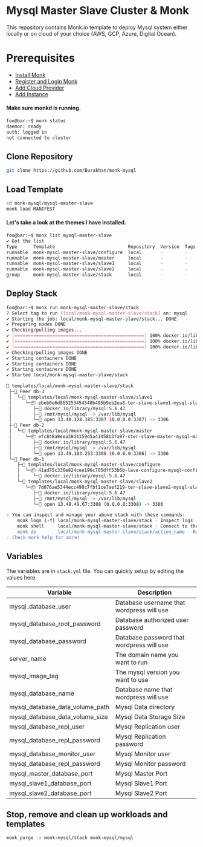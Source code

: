 # Mysql Master Slave Cluster & Monk
This repository contains Monk.io template to deploy Mysql system either locally or on cloud of your choice (AWS, GCP, Azure, Digital Ocean).

# Prerequisites
- [Install Monk](https://docs.monk.io/docs/get-monk)
- [Register and Login Monk](https://docs.monk.io/docs/acc-and-auth)
- [Add Cloud Provider](https://docs.monk.io/docs/cloud-provider)
- [Add Instance](https://docs.monk.io/docs/multi-cloud)

#### Make sure monkd is running.
```bash
foo@bar:~$ monk status
daemon: ready
auth: logged in
not connected to cluster
```

## Clone Repository
```bash
git clone https://github.com/Burakhan/monk-mysql
```

## Load Template
```bash
cd monk-mysql/mysql-master-slave
monk load MANIFEST
```


#### Let's take a look at the themes I have installed.
```bash
foo@bar:~$ monk list mysql-master-slave                                                                                                
✔ Got the list
Type      Template                           Repository  Version  Tags
runnable  monk-mysql-master-slave/configure  local       -        -
runnable  monk-mysql-master-slave/master     local       -        -
runnable  monk-mysql-master-slave/slave1     local       -        -
runnable  monk-mysql-master-slave/slave2     local       -        -
group     monk-mysql-master-slave/stack      local       -        -

```

## Deploy Stack
```bash
foo@bar:~$ monk run monk-mysql-master-slave/stack                                                                               
? Select tag to run [local/monk-mysql-master-slave/stack] on: mysql
✔ Starting the job: local/monk-mysql-master-slave/stack... DONE
✔ Preparing nodes DONE
✔ Checking/pulling images...
✔ [================================================] 100% docker.io/library/mysql:5.6.47 db-3
✔ [================================================] 100% docker.io/library/mysql:5.6.47 db-2
✔ [================================================] 100% docker.io/library/mysql:5.6.47 db-1
✔ Checking/pulling images DONE
✔ Starting containers DONE
✔ Starting containers DONE
✔ Starting containers DONE
✔ Started local/monk-mysql-master-slave/stack

🔩 templates/local/monk-mysql-master-slave/stack
 ├─🧊 Peer db-3
 │  └─🔩 templates/local/monk-mysql-master-slave/slave1
 │     └─📦 ebeb0e6d865253454540b495b9eb2ea8-ter-slave-slave1-mysql-slave-1
 │        ├─🧩 docker.io/library/mysql:5.6.47
 │        ├─💾 /mnt/mysql/mysql -> /var/lib/mysql
 │        └─🔌 open 13.48.128.185:3307 (0.0.0.0:3307) -> 3306
 ├─🧊 Peer db-2
 │  └─🔩 templates/local/monk-mysql-master-slave/master
 │     └─📦 efc848a9eea38d4159d5a41458b3fa97-ster-slave-master-mysql-master
 │        ├─🧩 docker.io/library/mysql:5.6.47
 │        ├─💾 /mnt/mysql/mysql -> /var/lib/mysql
 │        └─🔌 open 13.49.183.253:3306 (0.0.0.0:3306) -> 3306
 └─🧊 Peer db-1
    ├─🔩 templates/local/monk-mysql-master-slave/configure
    │  └─📦 41ad75c336e824cee196c705dff53b6b-lave-configure-mysql-configure
    │     └─🧩 docker.io/library/mysql:5.6.47
    └─🔩 templates/local/monk-mysql-master-slave/slave2
       └─📦 7d076ae5344ecc490c7fbf1ce7aef219-ter-slave-slave2-mysql-slave-2
          ├─🧩 docker.io/library/mysql:5.6.47
          ├─💾 /mnt/mysql/mysql -> /var/lib/mysql
          └─🔌 open 13.48.49.67:3308 (0.0.0.0:3308) -> 3306

💡 You can inspect and manage your above stack with these commands:
	monk logs (-f) local/monk-mysql-master-slave/stack - Inspect logs
	monk shell     local/monk-mysql-master-slave/stack - Connect to the container's shell
	monk do        local/monk-mysql-master-slave/stack/action_name - Run defined action (if exists)
💡 Check monk help for more!
```

## Variables
The variables are in `stack.yml` file. You can quickly setup by editing the values here.

| Variable                     	    | Description                               	|
|------------------------------	    |-------------------------------------------	|
| mysql_database_user          	    | Database username that wordpress will use 	|
| mysql_database_root_password 	    | Database authorized user password         	|
| mysql_database_password      	    | Database password that wordpress will use 	|
| server_name                  	    | The domain name you want to run           	|
| mysql_image_tag              	    | The mysql version you want to use         	|
| mysql_database_name          	    | Database name that wordpress will use     	|
| mysql_database_data_volume_path   | Mysql Data directory                         	|
| mysql_database_data_volume_size   | Mysql Data Storage Size                      	|
| mysql_database_repl_user          | Mysql Replication user                      	|
| mysql_database_repl_password      | Mysql Replication password                   	|
| mysql_database_monitor_user       | Mysql Monitor user                        	|
| mysql_database_repl_password      | Mysql Monitor password                    	|
| mysql_master_database_port        | Mysql Master Port                         	|
| mysql_slave1_database_port        | Mysql Slave1 Port                         	|
| mysql_slave2_database_port        | Mysql Slave2 Port                         	|
## 

## Stop, remove and clean up workloads and templates

```bash
monk purge -x monk-mysql/stack monk-mysql/mysql
```